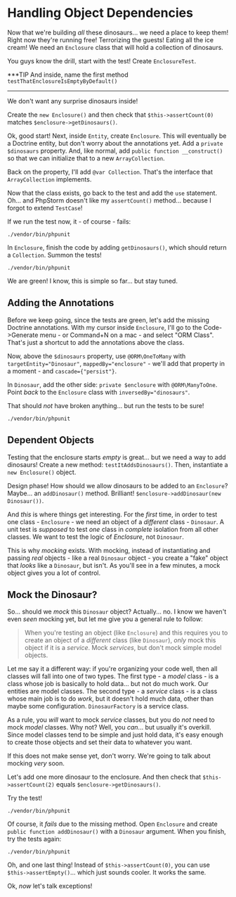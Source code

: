# Handling Object Dependencies

Now that we're building *all* these dinosaurs... we need a place to keep them! Right
now they're running free! Terrorizing the guests! Eating all the ice cream! 
We need an `Enclosure` class that will hold a collection of dinosaurs.

You guys know the drill, start with the test! Create `EnclosureTest`. 

***TIP
And inside, name the first method `testThatEnclosureIsEmptyByDefault()`
***

We don't want any surprise dinosaurs inside!

Create the `new Enclosure()` and then check that `$this->assertCount(0)`
matches `$enclosure->getDinosaurs()`.

Ok, good start! Next, inside `Entity`, create `Enclosure`. This will eventually
be a Doctrine entity, but don't worry about the annotations yet. Add a `private $dinosaurs`
property. And, like normal, add `public function __construct()` so that we can
initialize that to a new `ArrayCollection`.

Back on the property, I'll add `@var Collection`. That's the interface
that `ArrayCollection` implements.

Now that the class exists, go back to the test and add the `use` statement.
Oh... and PhpStorm doesn't like my `assertCount()` method... because I forgot to
extend `TestCase`!

If we run the test now, it - of course - fails:

```terminal-silent
./vendor/bin/phpunit
```

In `Enclosure`, finish the code by adding `getDinosaurs()`, which should return a
`Collection`. Summon the tests!

```terminal-silent
./vendor/bin/phpunit
```

We are green! I know, this is simple so far... but stay tuned.

## Adding the Annotations

Before we keep going, since the tests are green, let's add the missing Doctrine annotations.
With my cursor inside `Enclosure`, I'll go to the Code->Generate menu - or Command+N
on a mac - and select "ORM Class". That's just a shortcut to add the annotations
above the class.

Now, above the `$dinosaurs` property, use `@ORM\OneToMany` with `targetEntity="Dinosaur"`,
`mappedBy="enclosure"` - we'll add that property in a moment - and `cascade={"persist"}`.

In `Dinosaur`, add the other side: `private $enclosure` with `@ORM\ManyToOne`.
Point *back* to the `Enclosure` class with `inversedBy="dinosaurs"`.

That should *not* have broken anything... but run the tests to be sure!

```terminal-silent
./vendor/bin/phpunit
```

## Dependent Objects

Testing that the enclosure starts *empty* is great... but we need a way to add
dinosaurs! Create a new method: `testItAddsDinosaurs()`. Then, instantiate a `new Enclosure()`
object.

Design phase! How should we allow dinosaurs to be added to an `Enclosure`? Maybe...
an `addDinosaur()` method. Brilliant!  `$enclosure->addDinosaur(new Dinosaur())`.

And *this* is where things get interesting. For the *first* time, in order to test
one class - `Enclosure` - we need an object of a *different* class - `Dinosaur`.
A unit test is *supposed* to test *one* class in *complete* isolation from
all other classes. We want to test the logic of *Enclosure*, not `Dinosaur`.

This is why *mocking* exists. With mocking, instead of instantiating and passing
*real* objects - like a real `Dinosaur` object - you create a "fake" object that
*looks* like a `Dinosaur`, but isn't. As you'll see in a few minutes, a mock object
gives you a lot of control.

## Mock the Dinosaur?

So... should we *mock* this `Dinosaur` object? Actually... no. I know we haven't
even *seen* mocking yet, but let me give you a general rule to follow:

> When you're testing an object (like `Enclosure`) and this requires you to create
> an object of a *different* class (like `Dinosaur`), *only* mock this object if
> it is a *service*. Mock *services*, but don't mock simple model objects.

Let me say it a different way: if you're organizing your code well, then all classes
will fall into one of two types. The first type - a *model* class - is a class whose
job is basically to hold data... but not do much work. Our entities are model classes.
The second type - a *service* class - is a class whose main job is to do *work*,
but it doesn't hold much data, other than maybe some configuration. `DinosaurFactory`
is a service class.

As a rule, you *will* want to mock *service* classes, but you do *not* need to mock
*model* classes. Why not? Well, you *can*... but usually it's overkill. Since model
classes tend to be simple and just hold data, it's easy enough to create those objects
and set their data to whatever you want.

If this does not make sense yet, don't worry. We're going to talk about mocking
*very* soon.

Let's add one more dinosaur to the enclosure. And then check that `$this->assertCount(2)`
equals `$enclosure->getDinosaurs()`.

Try the test!

```terminal-silent
./vendor/bin/phpunit
```

Of course, it *fails* due to the missing method. Open `Enclosure` and create
`public function addDinosaur()` with a `Dinosaur` argument. When you finish, try
the tests again:

```terminal-silent
./vendor/bin/phpunit
```

Oh, and one last thing! Instead of `$this->assertCount(0)`, you can use
`$this->assertEmpty()`... which just sounds cooler. It works the same.

Ok, *now* let's talk exceptions!
